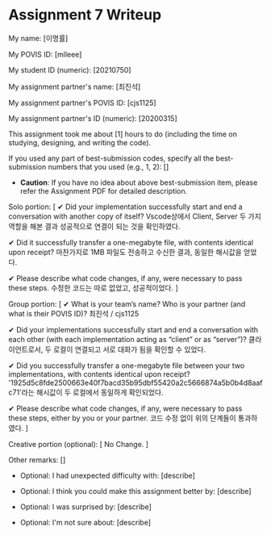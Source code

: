 Assignment 7 Writeup
=============

My name: [이명률]

My POVIS ID: [mlleee]

My student ID (numeric): [20210750]

My assignment partner's name: [최진석]

My assignment partner's POVIS ID: [cjs1125]

My assignment partner's ID (numeric): [20200315]

This assignment took me about [1] hours to do (including the time on studying, designing, and writing the code).

If you used any part of best-submission codes, specify all the best-submission numbers that you used (e.g., 1, 2): []

- **Caution**: If you have no idea about above best-submission item, please refer the Assignment PDF for detailed description.

Solo portion:
[ 
✔ Did your implementation successfully start and end a conversation with another copy of itself? 
    Vscode상에서 Client, Server 두 가지 역할을 해본 결과 성공적으로 연결이 되는 것을 확인하였다.


✔ Did it successfully transfer a one-megabyte file, with contents identical upon receipt? 
    마찬가지로 1MB 파일도 전송하고 수신한 결과, 동일한 해시값을 얻었다.


✔ Please describe what code changes, if any, were necessary to pass these steps.
    수정한 코드는 따로 없었고, 성공적이었다.
]

Group portion:
[
✔ What is your team’s name? Who is your partner (and what is their POVIS ID)? 
    최진석 / cjs1125

✔ Did your implementations successfully start and end a conversation with each other 
    (with each implementation acting as “client” or as “server”)? 
    클라이언트로서, 두 로컬이 연결되고 서로 대화가 됨을 확인할 수 있었다.

✔ Did you successfully transfer a one-megabyte file between your two 
    implementations, with contents identical upon receipt? 
    '1925d5c8fde2500663e40f7bacd35b95dbf55420a2c5666874a5b0b4d8aafc71'라는 해시값이
    두 로컬에서 동일하게 확인되었다.

✔ Please describe what code changes, if any, were necessary to pass these steps, either 
    by you or your partner. 
    코드 수정 없이 위의 단계들이 통과하였다.
]

Creative portion (optional):
[
    No Change.
]

Other remarks:
[]

- Optional: I had unexpected difficulty with: [describe]

- Optional: I think you could make this assignment better by: [describe]

- Optional: I was surprised by: [describe]

- Optional: I'm not sure about: [describe]
